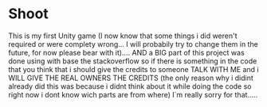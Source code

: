 # Shoot
This is my first Unity game (I now know that some things i did weren't required or were complety wrong... I will probabily try to change them in the future, for now please bear with it).... AND a BIG part of this project was done using with base the stackoverflow so if there is something in the code that you think that i should give the credits to someone TALK WITH ME and i WILL GIVE THE REAL OWNERS THE CREDITS (the only reason why i didint already did this was because i didnt think about it while doing the code so right now i dont know wich parts are from where) I´m really sorry for that.....
